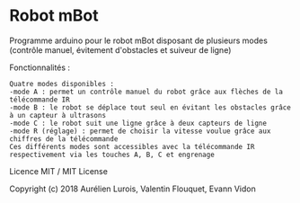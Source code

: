 # Robot mBot
Programme arduino pour le robot mBot disposant de plusieurs modes (contrôle manuel, évitement d'obstacles et suiveur de ligne)

Fonctionnalités :

	Quatre modes disponibles :
  	-mode A : permet un contrôle manuel du robot grâce aux flèches de la télécommande IR
  	-mode B : le robot se déplace tout seul en évitant les obstacles grâce à un capteur à ultrasons
  	-mode C : le robot suit une ligne grâce à deux capteurs de ligne
  	-mode R (réglage) : permet de choisir la vitesse voulue grâce aux chiffres de la télécommande
	Ces différents modes sont accessibles avec la télécommande IR respectivement via les touches A, B, C et engrenage

Licence MIT / MIT License

Copyright (c) 2018 Aurélien Lurois, Valentin Flouquet, Evann Vidon
